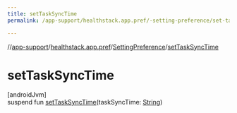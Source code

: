 ```yaml
---
title: setTaskSyncTime
permalink: /app-support/healthstack.app.pref/-setting-preference/set-task-sync-time.html

---
```

//[app-support](../../../index.html)/[healthstack.app.pref](../index.html)/[SettingPreference](index.html)/[setTaskSyncTime](set-task-sync-time.html)



# setTaskSyncTime



[androidJvm]\
suspend fun [setTaskSyncTime](set-task-sync-time.html)(taskSyncTime: [String](https://kotlinlang.org/api/latest/jvm/stdlib/kotlin/-string/index.html))




